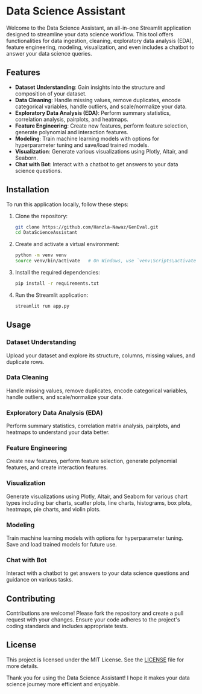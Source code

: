 # Data Science Assistant

Welcome to the Data Science Assistant, an all-in-one Streamlit application designed to streamline your data science workflow. This tool offers functionalities for data ingestion, cleaning, exploratory data analysis (EDA), feature engineering, modeling, visualization, and even includes a chatbot to answer your data science queries.

## Features

- **Dataset Understanding**: Gain insights into the structure and composition of your dataset.
- **Data Cleaning**: Handle missing values, remove duplicates, encode categorical variables, handle outliers, and scale/normalize your data.
- **Exploratory Data Analysis (EDA)**: Perform summary statistics, correlation analysis, pairplots, and heatmaps.
- **Feature Engineering**: Create new features, perform feature selection, generate polynomial and interaction features.
- **Modeling**: Train machine learning models with options for hyperparameter tuning and save/load trained models.
- **Visualization**: Generate various visualizations using Plotly, Altair, and Seaborn.
- **Chat with Bot**: Interact with a chatbot to get answers to your data science questions.

## Installation

To run this application locally, follow these steps:

1. Clone the repository:
    ```bash
    git clone https://github.com/Hanzla-Nawaz/GenEval.git
    cd DataScienceAssistant
    ```

2. Create and activate a virtual environment:
    ```bash
    python -m venv venv
    source venv/bin/activate   # On Windows, use `venv\Scripts\activate`
    ```

3. Install the required dependencies:
    ```bash
    pip install -r requirements.txt
    ```

4. Run the Streamlit application:
    ```bash
    streamlit run app.py
    ```

## Usage

### Dataset Understanding

Upload your dataset and explore its structure, columns, missing values, and duplicate rows.

### Data Cleaning

Handle missing values, remove duplicates, encode categorical variables, handle outliers, and scale/normalize your data.

### Exploratory Data Analysis (EDA)

Perform summary statistics, correlation matrix analysis, pairplots, and heatmaps to understand your data better.

### Feature Engineering

Create new features, perform feature selection, generate polynomial features, and create interaction features.

### Visualization

Generate visualizations using Plotly, Altair, and Seaborn for various chart types including bar charts, scatter plots, line charts, histograms, box plots, heatmaps, pie charts, and violin plots.

### Modeling

Train machine learning models with options for hyperparameter tuning. Save and load trained models for future use.

### Chat with Bot

Interact with a chatbot to get answers to your data science questions and guidance on various tasks.

## Contributing

Contributions are welcome! Please fork the repository and create a pull request with your changes. Ensure your code adheres to the project's coding standards and includes appropriate tests.

## License

This project is licensed under the MIT License. See the [LICENSE](LICENSE) file for more details.


Thank you for using the Data Science Assistant! I hope it makes your data science journey more efficient and enjoyable.
